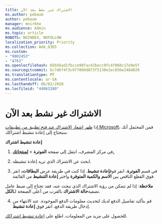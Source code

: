 ```yaml
---
title: الاشتراك غير نشط بعد الآن
ms.author: pebaum
author: pebaum
manager: mnirkhe
ms.audience: Admin
ms.topic: article
ROBOTS: NOINDEX, NOFOLLOW
localization_priority: Priority
ms.collection: Adm_O365
ms.custom:
- "9002453"
- "4763"
ms.openlocfilehash: 65b56ad1fbcce98fac42becc9fc4f060c17e9e5f
ms.sourcegitcommit: bc7d6f4f3c9f7060d073f5130e1ec856e248d020
ms.translationtype: MT
ms.contentlocale: ar-SA
ms.lasthandoff: 06/02/2020
ms.locfileid: "44063280"
---
```

# <a name="subscription-no-longer-active"></a>الاشتراك غير نشط بعد الآن

إذا [ظهر إشعار الاشتراك عند فتح تطبيق من تطبيقات Microsoft](https://support.office.com/article/A-subscription-notice-appears-when-I-open-an-Office-365-application-4CABE32C-F594-4C0E-9191-3D3ADE10CCEB)، فمن المحتمل أنك ستحتاج إلى إعادة تنشيط اشتراكك.

**إعادة تنشيط اشتراك**

1. في مركز المشرف، انتقل إلى صفحة **الفوترة**  >  **[لمنتجاتك.](https://go.microsoft.com/fwlink/p/?linkid=842054)**

2. ابحث عن الاشتراك الذي تريد إعادة تنشيطه.

3. في قسم **الفوترة**، انقر فوق**إعادة تنشيط**.  إذا كنت في طريقة عرض **البطاقات،** انقر فوق القطع الناقص بين **الاسم** **والكمية المتوفرة** واختر **إعادة التنشيط** من القائمة.

**ملاحظة**: إذا لم تتمكن من رؤية الاشتراك الذي تبحث عنه، فقد تحتاج إلى ضبط عامل تصفية**حالة الاشتراك** بالقرب من أعلى الصفحة لـ**الكل**.

4. قم بتأكيد تفاصيل الدفع لديك لتحديث معلومات الدفع الموجودة. عند الانتهاء من إدخال طريقة الدفع، انقر فوق **إعادة تنشيط**.

للحصول على مزيد من المعلومات، اطلع على [إعادة تنشيط اشتراكك](https://docs.microsoft.com/microsoft-365/commerce/subscriptions/reactivate-your-subscription).
